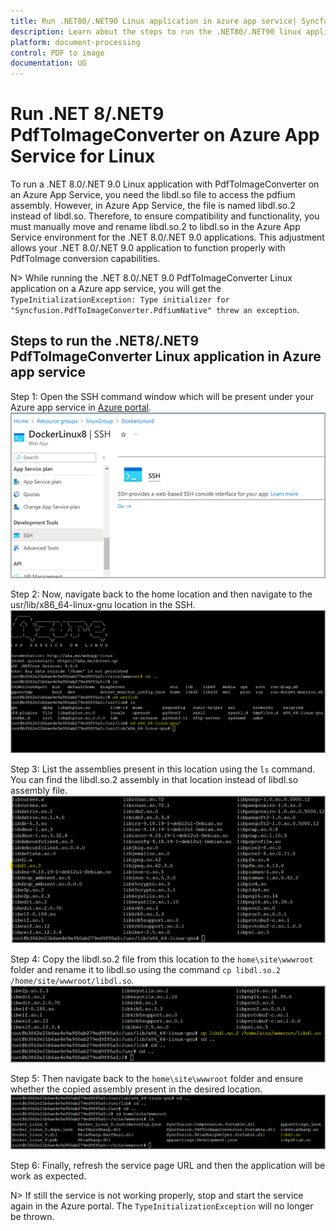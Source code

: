 ```yaml
---
title: Run .NET80/.NET90 Linux application in azure app service| Syncfusion
description: Learn about the steps to run the .NET80/.NET90 linux application in Azure app service with the PdfToImageConverter control.
platform: document-processing
control: PDF to image
documentation: UG
---
```


# Run .NET 8/.NET9 PdfToImageConverter on Azure App Service for Linux

To run a .NET 8.0/.NET 9.0 Linux application with PdfToImageConverter on an Azure App Service, you need the libdl.so file to access the pdfium assembly. However, in Azure App Service, the file is named libdl.so.2 instead of libdl.so. Therefore, to ensure compatibility and functionality, you must manually move and rename libdl.so.2 to libdl.so in the Azure App Service environment for the .NET 8.0/.NET 9.0 applications. This adjustment allows your .NET 8.0/.NET 9.0 application to function properly with PdfToImage conversion capabilities.

N> While running the .NET 8.0/.NET 9.0 PdfToImageConverter Linux application on a Azure app service, you will get the `TypeInitializationException: Type initializer for "Syncfusion.PdfToImageConverter.PdfiumNative" threw an exception`.

## Steps to run the .NET8/.NET9 PdfToImageConverter Linux application in Azure app service

Step 1: Open the SSH command window which will be present under your Azure app service in [Azure portal](https://portal.azure.com/).
![Open SSH command Window](Azure_Linux_Net80_Images/Azure_Linux_Step1.png)

Step 2: Now, navigate back to the home location and then navigate to the usr/lib/x86_64-linux-gnu location in the SSH.
![Navigation to the libdl assembly location](Azure_Linux_Net80_Images/Azure_Linux_Step2.png)

Step 3: List the assemblies present in this location using the `ls` command. You can find the libdl.so.2 assembly in that location instead of libdl.so assembly file.
![Locate the libdl assembly](Azure_Linux_Net80_Images/Azure_Linux_Step3.png)

Step 4: Copy the libdl.so.2 file from this location to the `home\site\wwwroot` folder and rename it to libdl.so using the command `cp libdl.so.2 /home/site/wwwroot/libdl.so`.
![Copy and rename the libdl assembly](Azure_Linux_Net80_Images/Azure_Linux_Step4.png)

Step 5: Then navigate back to the `home\site\wwwroot` folder and ensure whether the copied assembly present in the desired location.
![Ensuring the copied assembly](Azure_Linux_Net80_Images/Azure_Linux_Step5.png)

Step 6: Finally, refresh the service page URL and then the application will be work as expected.

N> If still the service is not working properly, stop and start the service again in the Azure portal. The `TypeInitializationException` will no longer be thrown.